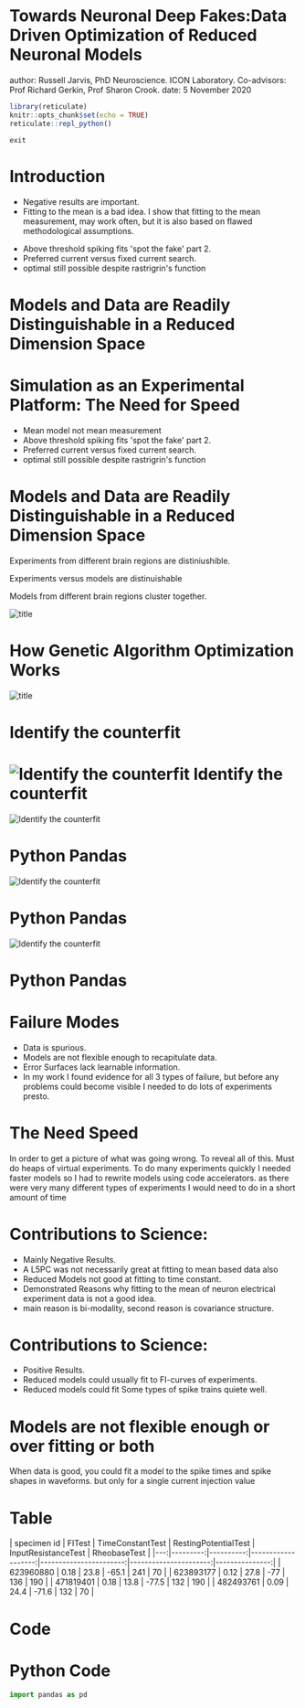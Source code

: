 Towards Neuronal Deep Fakes:Data Driven Optimization of Reduced Neuronal Models
========================================================
author: Russell Jarvis, PhD Neuroscience. 
ICON Laboratory.
Co-advisors: Prof Richard Gerkin, Prof Sharon Crook.
date: 5 November 2020


<!--Navigation page
For more details on authoring R presentations please visit <https://support.rstudio.com/hc/en-us/articles/200486468>.

--->

```r
library(reticulate)
knitr::opts_chunk$set(echo = TRUE)
reticulate::repl_python()
```

```
exit
```
Introduction
========================================================

* Negative results are important.
* Fitting to the mean is a bad idea.
I show that fitting to the mean measurement, may work often, but it is also based on flawed methodological assumptions.
- Above threshold spiking fits 'spot the fake' part 2.
- Preferred current versus fixed current search.
- optimal still possible despite rastrigrin's function

Models and Data are Readily Distinguishable in a Reduced Dimension Space
========================================================
Simulation as an Experimental Platform: The Need for Speed
========================================================
- Mean model not mean measurement
- Above threshold spiking fits 'spot the fake' part 2.
- Preferred current versus fixed current search.
- optimal still possible despite rastrigrin's function

Models and Data are Readily Distinguishable in a Reduced Dimension Space
========================================================
Experiments from different brain regions are distiniushible.

Experiments versus models are distinuishable

Models from different brain regions cluster together.


![title](figures/cortical_model_data_agreement_52_1.png)


How Genetic Algorithm Optimization Works
========================================================

![title](figures/GA_process.png)

Identify the counterfit
========================================================

![Identify the counterfit](figures/adexp_fit_allen_spec_id_476053392.png)
Identify the counterfit
========================================================



![Identify the counterfit](figures/adexp_fit_allen_specid_325479788.png)

Python Pandas
========================================================

![Identify the counterfit](figures/mean_model_vs_mean_measurement.png)

Python Pandas
========================================================



 

![Identify the counterfit](figures/28spikesB95.png)

Python Pandas
========================================================



<!-- Negative results are important. Fitting to the mean is a bad idea.-->
Failure Modes
=======
* Data is spurious.
* Models are not flexible enough to recapitulate data.
* Error Surfaces lack learnable information.
* In my work I found evidence for all 3 types of failure, but before any problems 
could become visible I needed to do lots of experiments presto.


The Need Speed
=======
In order to get a picture of what was going wrong. 
To reveal all of this. Must do heaps of virtual experiments.
To do many experiments quickly I needed faster models so I had to rewrite models using code accelerators. 
as there were very many different types of experiments I would need to do in a short amount of time

Contributions to Science:
=======
* Mainly Negative Results.
* A L5PC was not necessarily great at fitting to mean based data also
* Reduced Models not good at fitting to time constant.
* Demonstrated Reasons why fitting to the mean of neuron electrical experiment data is not a good idea.
* main reason is bi-modality, second reason is covariance structure.


Contributions to Science:
=======
* Positive Results.
* Reduced models could usually fit to FI-curves of experiments.
* Reduced models could fit Some types of spike trains quiete well.


Models are not flexible enough or over fitting or both
=======
When data is good, you could fit a model to the spike times and spike shapes in waveforms.
but only for a single current injection value




Table
=======
| specimen id   |   FITest |  TimeConstantTest |   RestingPotentialTest |   InputResistanceTest |   RheobaseTest |
|---:|---------:|----------:|-------------------:|-----------------------:|----------------------:|---------------:|
|  623960880 |     0.18 |                 23.8 |                  -65.1 |                   241 |             70 |
|  623893177 |     0.12  |               27.8 |                  -77   |                   136 |            190 |
|  471819401 |     0.18 |               13.8 |                  -77.5 |                   132 |            190 |
|  482493761 |     0.09 |                24.4 |                  -71.6 |                   132 |             70 |

Code
=======

Python Code
========

```python
import pandas as pd
```

